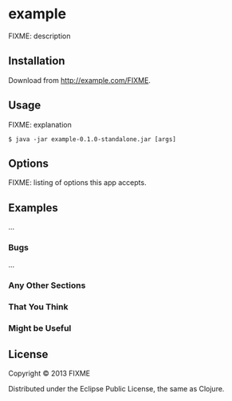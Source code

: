 # example

FIXME: description

## Installation

Download from http://example.com/FIXME.

## Usage

FIXME: explanation

    $ java -jar example-0.1.0-standalone.jar [args]

## Options

FIXME: listing of options this app accepts.

## Examples

...

### Bugs

...

### Any Other Sections
### That You Think
### Might be Useful

## License

Copyright © 2013 FIXME

Distributed under the Eclipse Public License, the same as Clojure.
